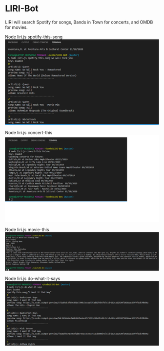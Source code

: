 # LIRI-Bot

LIRI will search Spotify for songs, Bands in Town for concerts, and OMDB for movies.

Node liri.js spotify-this-song
![Image of LIRI spotify-this-song](./images/LIRI_Spotify_This_Song.png)

Node liri.js concert-this
![Image of LIRI concert-this](./images/LIRI_Concert_This.png)

Node liri.js movie-this
![Image of LIRI movie-this](./images/LIRI_Movie_This.png)

Node liri.js do-what-it-says
![Image of LIRI do-what-it-says](./images/LIRI_Do_What_It_Says.png)